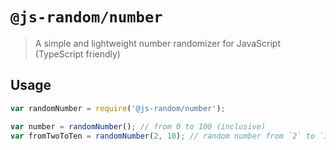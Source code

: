 # `@js-random/number`

> A simple and lightweight number randomizer for JavaScript (TypeScript friendly)

## Usage

```js
var randomNumber = require('@js-random/number');

var number = randomNumber(); // from 0 to 100 (inclusive)
var fromTwoToTen = randomNumber(2, 10); // random number from `2` to `10` (inclusive)
```
